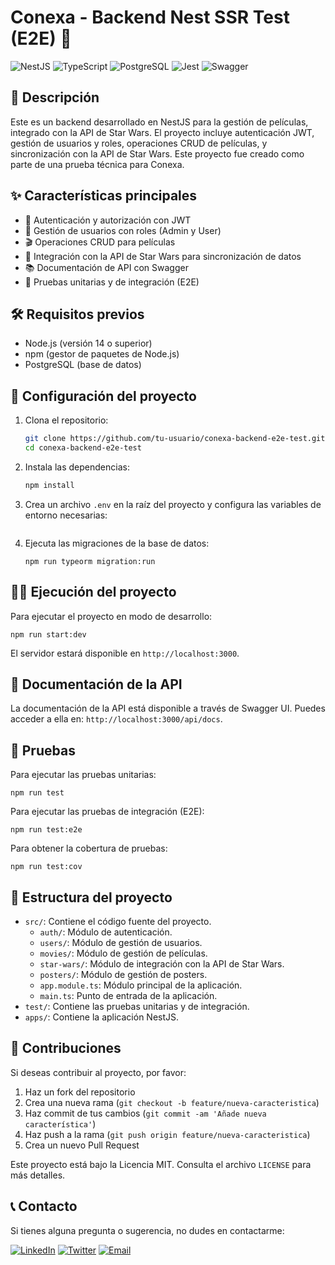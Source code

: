 # Conexa - Backend Nest SSR Test (E2E) 🚀

![NestJS](https://img.shields.io/badge/NestJS-E0234E?style=for-the-badge&logo=nestjs&logoColor=white)
![TypeScript](https://img.shields.io/badge/TypeScript-007ACC?style=for-the-badge&logo=typescript&logoColor=white)
![PostgreSQL](https://img.shields.io/badge/PostgreSQL-316192?style=for-the-badge&logo=postgresql&logoColor=white)
![Jest](https://img.shields.io/badge/Jest-C21325?style=for-the-badge&logo=jest&logoColor=white)
![Swagger](https://img.shields.io/badge/Swagger-85EA2D?style=for-the-badge&logo=swagger&logoColor=black)

## 📝 Descripción

Este es un backend desarrollado en NestJS para la gestión de películas, integrado con la API de Star Wars. El proyecto incluye autenticación JWT, gestión de usuarios y roles, operaciones CRUD de películas, y sincronización con la API de Star Wars. Este proyecto fue creado como parte de una prueba técnica para Conexa.

## ✨ Características principales

- 🔐 Autenticación y autorización con JWT
- 👥 Gestión de usuarios con roles (Admin y User)
- 🎬 Operaciones CRUD para películas
- 🌟 Integración con la API de Star Wars para sincronización de datos
- 📚 Documentación de API con Swagger
- 🧪 Pruebas unitarias y de integración (E2E)

## 🛠️ Requisitos previos

- Node.js (versión 14 o superior)
- npm (gestor de paquetes de Node.js)
- PostgreSQL (base de datos)

## 🚀 Configuración del proyecto

1. Clona el repositorio:

   ```bash
   git clone https://github.com/tu-usuario/conexa-backend-e2e-test.git
   cd conexa-backend-e2e-test
   ```

2. Instala las dependencias:

   ```bash
   npm install
   ```

3. Crea un archivo `.env` en la raíz del proyecto y configura las variables de entorno necesarias:

   ```env

   ```

4. Ejecuta las migraciones de la base de datos:
   ```
   npm run typeorm migration:run
   ```

## 🏃‍♂️ Ejecución del proyecto

Para ejecutar el proyecto en modo de desarrollo:

```
npm run start:dev
```

El servidor estará disponible en `http://localhost:3000`.

## 📖 Documentación de la API

La documentación de la API está disponible a través de Swagger UI. Puedes acceder a ella en:
`http://localhost:3000/api/docs`.

## 🧪 Pruebas

Para ejecutar las pruebas unitarias:

```
npm run test
```

Para ejecutar las pruebas de integración (E2E):

```
npm run test:e2e
```

Para obtener la cobertura de pruebas:

```
npm run test:cov
```

## 📁 Estructura del proyecto

- `src/`: Contiene el código fuente del proyecto.
  - `auth/`: Módulo de autenticación.
  - `users/`: Módulo de gestión de usuarios.
  - `movies/`: Módulo de gestión de películas.
  - `star-wars/`: Módulo de integración con la API de Star Wars.
  - `posters/`: Módulo de gestión de posters.
  - `app.module.ts`: Módulo principal de la aplicación.
  - `main.ts`: Punto de entrada de la aplicación.
- `test/`: Contiene las pruebas unitarias y de integración.
- `apps/`: Contiene la aplicación NestJS.

## 🤝 Contribuciones

Si deseas contribuir al proyecto, por favor:

1. Haz un fork del repositorio
2. Crea una nueva rama (`git checkout -b feature/nueva-caracteristica`)
3. Haz commit de tus cambios (`git commit -am 'Añade nueva característica'`)
4. Haz push a la rama (`git push origin feature/nueva-caracteristica`)
5. Crea un nuevo Pull Request

Este proyecto está bajo la Licencia MIT. Consulta el archivo `LICENSE` para más detalles.

## 📞 Contacto

Si tienes alguna pregunta o sugerencia, no dudes en contactarme:

[![LinkedIn](https://img.shields.io/badge/LinkedIn-0077B5?style=for-the-badge&logo=linkedin&logoColor=white)](https://www.linkedin.com/in/agustin-mourino/)
[![Twitter](https://img.shields.io/badge/Twitter-1DA1F2?style=for-the-badge&logo=twitter&logoColor=white)](https://twitter.com/agus_moura)
[![Email](https://img.shields.io/badge/Email-D14836?style=for-the-badge&logo=gmail&logoColor=white)](mailto:agus442m@gmail.com)

